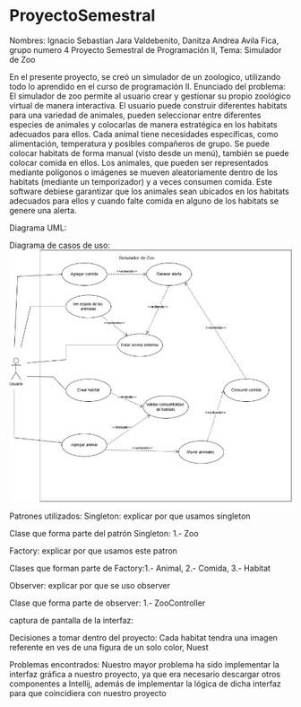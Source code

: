 # ProyectoSemestral
Nombres: Ignacio Sebastian Jara Valdebenito, Danitza Andrea Avila Fica, grupo numero 4
Proyecto Semestral de Programación II,
Tema: Simulador de Zoo

En el presente proyecto, se creó un simulador de un zoologico, utilizando todo lo aprendido en el curso de
programación II. 
Enunciado del problema: El simulador de zoo permite al usuario crear y gestionar su propio zoológico virtual de manera 
interactiva. El usuario puede construir diferentes habitats para una variedad de animales, pueden seleccionar
entre diferentes especies de animales y colocarlas de manera estratégica en los habitats adecuados para ellos. Cada 
animal tiene necesidades específicas, como alimentación, temperatura y posibles compañeros de grupo. Se puede colocar 
habitats de forma manual (visto desde un menú), también se puede colocar comida en ellos.
Los animales, que pueden ser representados mediante polígonos o imágenes se mueven aleatoriamente dentro de los 
habitats (mediante un temporizador) y a veces consumen comida. Este software debiese garantizar que los animales sean
ubicados en los habitats adecuados para ellos y cuando falte comida en alguno de los habitats se genere una alerta.

Diagrama UML: 


Diagrama de casos de uso:
![Diagrama de Casos de Uso](src/resources/Imagenes/DiagramaDeCasosDeUso2.jpg)


Patrones utilizados: 
Singleton: explicar por que usamos singleton

Clase que forma parte del patrón Singleton: 1.- Zoo

Factory: explicar por que usamos este patron

Clases que forman parte de Factory:1.- Animal, 2.- Comida, 3.- Habitat

Observer: explicar por que se uso observer

Clase que forma parte de observer: 1.- ZooController


captura de pantalla de la interfaz:

Decisiones a tomar dentro del proyecto: Cada habitat tendra una imagen referente en ves de una figura de un solo color,
Nuest


Problemas encontrados: Nuestro mayor problema ha sido implementar la interfaz gráfica a nuestro proyecto,
ya que era necesario descargar otros componentes a Intellij, además de implementar la lógica de dicha interfaz 
para que coincidiera con nuestro proyecto
